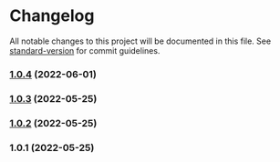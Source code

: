 # Changelog

All notable changes to this project will be documented in this file. See [standard-version](https://github.com/conventional-changelog/standard-version) for commit guidelines.

### [1.0.4](https://github.com/Foreinyel/github-api/compare/v1.0.3...v1.0.4) (2022-06-01)

### [1.0.3](https://github.com/Foreinyel/github-api/compare/v1.0.2...v1.0.3) (2022-05-25)

### [1.0.2](https://github.com/Foreinyel/github-api/compare/v1.0.1...v1.0.2) (2022-05-25)

### 1.0.1 (2022-05-25)
